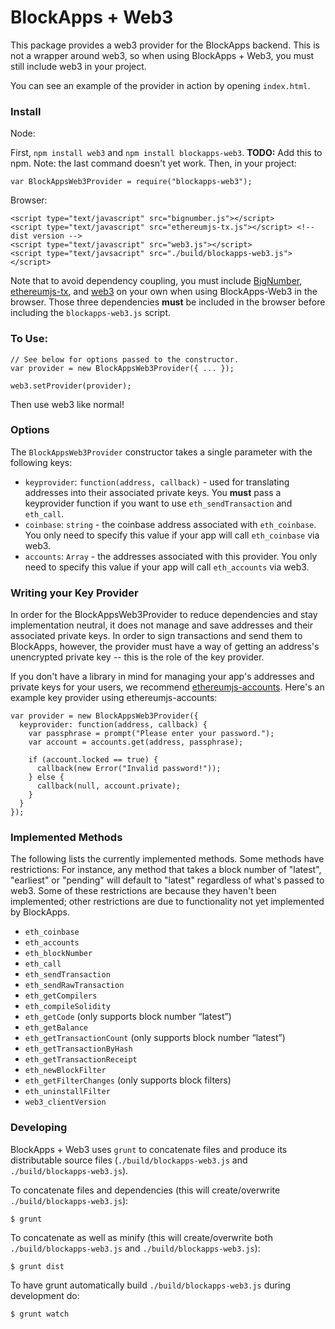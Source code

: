 # BlockApps + Web3

This package provides a web3 provider for the BlockApps backend. This is not a wrapper around web3, so when using BlockApps + Web3, you must still include web3 in your project.

You can see an example of the provider in action by opening `index.html`.

### Install

Node:

First, `npm install web3` and `npm install blockapps-web3`. **TODO:** Add this to npm. Note: the last command doesn't yet work. Then, in your project:

```
var BlockAppsWeb3Provider = require("blockapps-web3");
```

Browser:

```
<script type="text/javascript" src="bignumber.js"></script>
<script type="text/javascript" src="ethereumjs-tx.js"></script> <!-- dist version -->
<script type="text/javascript" src="web3.js"></script>
<script type="text/javsacript" src="./build/blockapps-web3.js"></script>
```

Note that to avoid dependency coupling, you must include [BigNumber](https://github.com/MikeMcl/bignumber.js/), [ethereumjs-tx](https://github.com/ethereum/ethereumjs-tx), and [web3](https://github.com/ethereum/web3.js) on your own when using BlockApps-Web3 in the browser. Those three dependencies **must** be included in the browser before including the `blockapps-web3.js` script.

### To Use:

```
// See below for options passed to the constructor.
var provider = new BlockAppsWeb3Provider({ ... });

web3.setProvider(provider);
```

Then use web3 like normal!

### Options

The `BlockAppsWeb3Provider` constructor takes a single parameter with the following keys:

* `keyprovider`: `function(address, callback)` - used for translating addresses into their associated private keys. You **must** pass a keyprovider function if you want to use `eth_sendTransaction` and `eth_call`.
* `coinbase`: `string` - the coinbase address associated with `eth_coinbase`. You only need to specify this value if your app will call `eth_coinbase` via web3.
* `accounts`: `Array` - the addresses associated with this provider. You only need to specify this value if your app will call `eth_accounts` via web3.

### Writing your Key Provider

In order for the BlockAppsWeb3Provider to reduce dependencies and stay implementation neutral, it does not manage and save addresses and their associated private keys. In order to sign transactions and send them to BlockApps, however, the provider must have a way of getting an address's unencrypted private key -- this is the role of the key provider.

If you don't have a library in mind for managing your app's addresses and private keys for your users, we recommend [ethereumjs-accounts](https://github.com/SilentCicero/ethereumjs-accounts). Here's an example key provider using ethereumjs-accounts:

```
var provider = new BlockAppsWeb3Provider({
  keyprovider: function(address, callback) {
    var passphrase = prompt("Please enter your password.");
    var account = accounts.get(address, passphrase);
    
    if (account.locked == true) {
      callback(new Error("Invalid password!"));
    } else {
      callback(null, account.private);
    }
  }
});
```


### Implemented Methods

The following lists the currently implemented methods. Some methods have restrictions: For instance, any method that takes a block number of "latest", "earliest" or "pending" will default to "latest" regardless of what's passed to web3. Some of these restrictions are because they haven't been implemented; other restrictions are due to functionality not yet implemented by BlockApps.

* `eth_coinbase`
* `eth_accounts`
* `eth_blockNumber`
* `eth_call`
* `eth_sendTransaction`
* `eth_sendRawTransaction`
* `eth_getCompilers`
* `eth_compileSolidity`
* `eth_getCode` (only supports block number “latest”)
* `eth_getBalance`
* `eth_getTransactionCount` (only supports block number “latest”)
* `eth_getTransactionByHash`
* `eth_getTransactionReceipt`
* `eth_newBlockFilter`
* `eth_getFilterChanges` (only supports block filters)
* `eth_uninstallFilter`
* `web3_clientVersion`

### Developing

BlockApps + Web3 uses `grunt` to concatenate files and produce its distributable source files (`./build/blockapps-web3.js` and `./build/blockapps-web3.js`).

To concatenate files and dependencies (this will create/overwrite `./build/blockapps-web3.js`): 

```
$ grunt
```

To concatenate as well as minify (this will create/overwrite both `./build/blockapps-web3.js` and `./build/blockapps-web3.js`):

```
$ grunt dist
```

To have grunt automatically build `./build/blockapps-web3.js` during development do:

```
$ grunt watch
```


